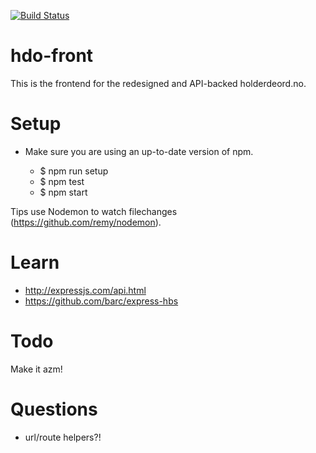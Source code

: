 [![Build Status](https://travis-ci.org/holderdeord/hdo-front.png?branch=master)](https://travis-ci.org/holderdeord/hdo-front)
# hdo-front

This is the frontend for the redesigned and API-backed holderdeord.no.

# Setup

* Make sure you are using an up-to-date version of npm.

    - $ npm run setup
    - $ npm test
    - $ npm start

Tips use Nodemon to watch filechanges (https://github.com/remy/nodemon).

# Learn

* http://expressjs.com/api.html
* https://github.com/barc/express-hbs

# Todo

Make it azm!

# Questions

* url/route helpers?!
